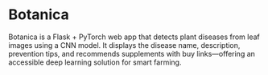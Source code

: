 # Botanica
Botanica is a Flask + PyTorch web app that detects plant diseases from leaf images using a CNN model. It displays the disease name, description, prevention tips, and recommends supplements with buy links—offering an accessible deep learning solution for smart farming.
